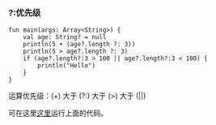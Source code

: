 ### ?:优先级
```
fun main(args: Array<String>) {
    val age: String? = null
    println(5 + (age?.length ?: 3))
    println(5 > age?.length ?: 3)
    if (age?.length?:3 > 100 || age?.length?:3 < 100) {
        println("Hello")
    }
}
```
运算优先级：(+) 大于 (?:) 大于 (>) 大于 (||)

可在这里[这里](https://try.kotlinlang.org/#/Examples/Hello,%20world!/Simplest%20version/Simplest%20version.kt)运行上面的代码。
